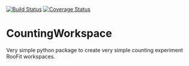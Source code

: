 [![Build Status](https://travis-ci.org/wiso/countingworkspace.svg?branch=master)](https://travis-ci.org/wiso/countingworkspace)
[![Coverage Status](https://coveralls.io/repos/github/wiso/countingworkspace/badge.svg?branch=master)](https://coveralls.io/github/wiso/countingworkspace?branch=master)

# CountingWorkspace

Very simple python package to create very simple counting experiment RooFit workspaces.
